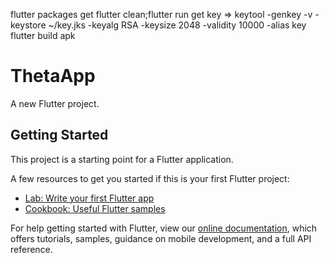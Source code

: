 flutter packages get
flutter clean;flutter run
get key => keytool -genkey -v -keystore ~/key.jks -keyalg RSA -keysize 2048 -validity 10000 -alias key
flutter build apk

# ThetaApp

A new Flutter project.

## Getting Started

This project is a starting point for a Flutter application.

A few resources to get you started if this is your first Flutter project:

- [Lab: Write your first Flutter app](https://flutter.dev/docs/get-started/codelab)
- [Cookbook: Useful Flutter samples](https://flutter.dev/docs/cookbook)

For help getting started with Flutter, view our
[online documentation](https://flutter.dev/docs), which offers tutorials,
samples, guidance on mobile development, and a full API reference.
